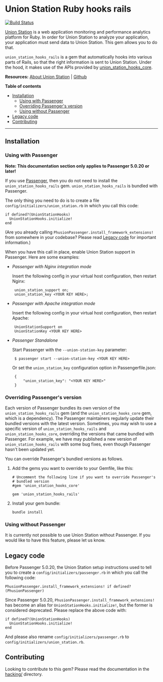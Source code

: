 # Union Station Ruby hooks rails

[![Build Status](https://travis-ci.org/phusion/union_station_hooks_rails.svg?branch=master)](https://travis-ci.org/phusion/union_station_hooks_rails)

[Union Station](https://www.unionstationapp.com) is a web application monitoring and performance analytics platform for Ruby. In order for Union Station to analyze your application, your application must send data to Union Station. This gem allows you to do that.

`union_station_hooks_rails` is a gem that automatically hooks into various parts of Rails, so that the right information is sent to Union Station. Under the hood, it makes use of the APIs provided by [union_station_hooks_core](https://github.com/phusion/union_station_hooks_core).

**Resources:** [About Union Station](https://www.unionstationapp.com) | [Github](https://github.com/phusion/union_station_hooks_rails)

**Table of contents**

 * [Installation](#installation)
   - [Using with Passenger](#using-with-passenger)
   - [Overriding Passenger's version](#overriding-passengers-version)
   - [Using without Passenger](#using-without-passenger)
 * [Legacy code](#legacy-code)
 * [Contributing](contributing)

---

## Installation

### Using with Passenger

**Note: This documentation section only applies to Passenger 5.0.20 or later!**

If you use [Passenger](https://www.phusionpassenger.com/), then you do not need to install the `union_station_hooks_rails` gem. `union_station_hooks_rails` is bundled with Passenger.

The only thing you need to do is to create a file `config/initializers/union_station.rb` in which you call this code:

    if defined?(UnionStationHooks)
      UnionStationHooks.initialize!
    end

(Are you already calling `PhusionPassenger.install_framework_extensions!` from somewhere in your codebase? Please read [Legacy code](#legacy-code) for important information.)

When you have this call in place, enable Union Station support in Passenger. Here are some examples:

 * _Passenger with Nginx integration mode_<br>

   Insert the following config in your virtual host configuration, then restart Nginx:

        union_station_support on;
        union_station_key <YOUR KEY HERE>;

 * _Passenger with Apache integration mode_<br>

   Insert the following config in your virtual host configuration, then restart Apache:

        UnionStationSupport on
        UnionStationKey <YOUR KEY HERE>

 * _Passenger Standalone_<br>

   Start Passenger with the `--union-station-key` parameter:

        $ passenger start --union-station-key <YOUR KEY HERE>

   Or set the `union_station_key` configuration option in Passengerfile.json:

        {
            "union_station_key": "<YOUR KEY HERE>"
        }

### Overriding Passenger's version

Each version of Passenger bundles its own version of the `union_station_hooks_rails` gem (and the `union_station_hooks_core` gem, which is a dependency). The Passenger maintainers regularly update their bundled versions with the latest version. Sometimes, you may wish to use a specific version of `union_station_hooks_rails` and `union_station_hooks_core`, overriding the versions that came bundled with Passenger. For example, we have may published a new version of `union_station_hooks_rails` with some bug fixes, even though Passenger hasn't been updated yet.

You can override Passenger's bundled versions as follows.

 1. Add the gems you want to override to your Gemfile, like this:

        # Uncomment the following line if you want to override Passenger's
        # bundled version
        #gem 'union_station_hooks_core'

        gem 'union_station_hooks_rails'

 2. Install your gem bundle:

        bundle install

### Using without Passenger

It is currently not possible to use Union Station without Passenger. If you would like to have this feature, please let us know.

## Legacy code

Before Passenger 5.0.20, the Union Station setup instructions used to tell you to create a `config/initializers/passenger.rb` in which you call the following code:

    PhusionPassenger.install_framework_extensions! if defined?(PhusionPassenger)

Since Passenger 5.0.20, `PhusionPassenger.install_framework_extensions!` has become an alias for `UnionStationHooks.initialize!`, but the former is considered deprecated. Please replace the above code with:

    if defined?(UnionStationHooks)
      UnionStationHooks.initialize!
    end

And please also rename `config/initializers/passenger.rb` to `config/initializers/union_station.rb`.

## Contributing

Looking to contribute to this gem? Please read the documentation in the [hacking/](https://github.com/phusion/union_station_hooks_rails/blob/master/hacking) directory.
